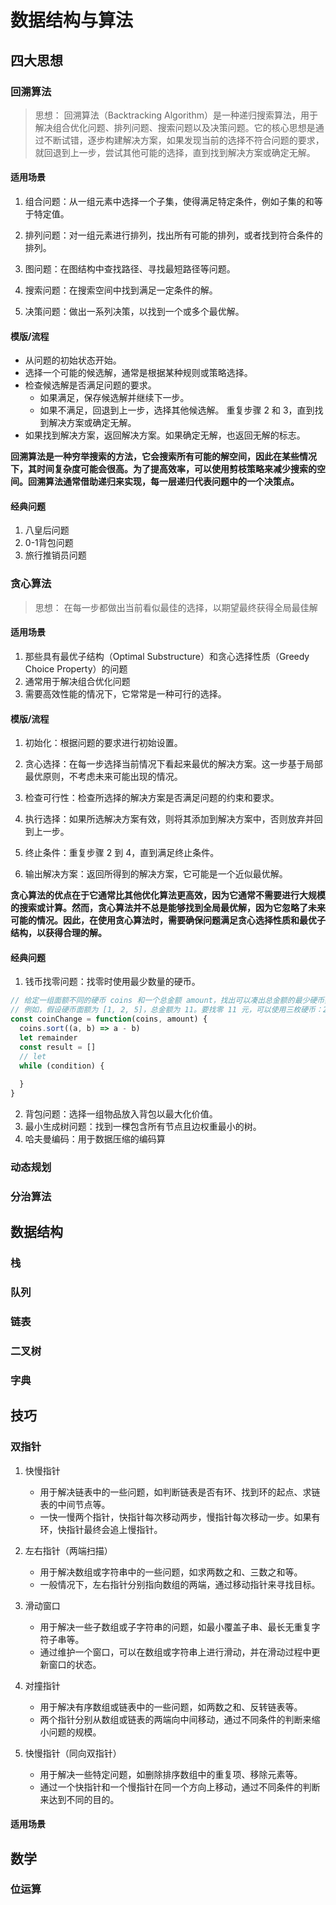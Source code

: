# 数据结构与算法

## 四大思想

### 回溯算法

  > 思想：
  > 回溯算法（Backtracking Algorithm）是一种递归搜索算法，用于解决组合优化问题、排列问题、搜索问题以及决策问题。它的核心思想是通过不断试错，逐步构建解决方案，如果发现当前的选择不符合问题的要求，就回退到上一步，尝试其他可能的选择，直到找到解决方案或确定无解。
  >
#### 适用场景

1. 组合问题：从一组元素中选择一个子集，使得满足特定条件，例如子集的和等于特定值。

2. 排列问题：对一组元素进行排列，找出所有可能的排列，或者找到符合条件的排列。

3. 图问题：在图结构中查找路径、寻找最短路径等问题。

4. 搜索问题：在搜索空间中找到满足一定条件的解。

5. 决策问题：做出一系列决策，以找到一个或多个最优解。

#### 模版/流程

- 从问题的初始状态开始。
- 选择一个可能的候选解，通常是根据某种规则或策略选择。
- 检查候选解是否满足问题的要求。
  - 如果满足，保存候选解并继续下一步。
  - 如果不满足，回退到上一步，选择其他候选解。
  重复步骤 2 和 3，直到找到解决方案或确定无解。
- 如果找到解决方案，返回解决方案。如果确定无解，也返回无解的标志。

**回溯算法是一种穷举搜索的方法，它会搜索所有可能的解空间，因此在某些情况下，其时间复杂度可能会很高。为了提高效率，可以使用剪枝策略来减少搜索的空间。回溯算法通常借助递归来实现，每一层递归代表问题中的一个决策点。**

#### 经典问题

1. 八皇后问题
2. 0-1背包问题
3. 旅行推销员问题

### 贪心算法

>思想：
>在每一步都做出当前看似最佳的选择，以期望最终获得全局最佳解

#### 适用场景

1. 那些具有最优子结构（Optimal Substructure）和贪心选择性质（Greedy Choice Property）的问题
2. 通常用于解决组合优化问题
3. 需要高效性能的情况下，它常常是一种可行的选择。

#### 模版/流程

1. 初始化：根据问题的要求进行初始设置。

2. 贪心选择：在每一步选择当前情况下看起来最优的解决方案。这一步基于局部最优原则，不考虑未来可能出现的情况。

3. 检查可行性：检查所选择的解决方案是否满足问题的约束和要求。

4. 执行选择：如果所选解决方案有效，则将其添加到解决方案中，否则放弃并回到上一步。

5. 终止条件：重复步骤 2 到 4，直到满足终止条件。

6. 输出解决方案：返回所得到的解决方案，它可能是一个近似最优解。

**贪心算法的优点在于它通常比其他优化算法更高效，因为它通常不需要进行大规模的搜索或计算。然而，贪心算法并不总是能够找到全局最优解，因为它忽略了未来可能的情况。因此，在使用贪心算法时，需要确保问题满足贪心选择性质和最优子结构，以获得合理的解。**

#### 经典问题

1. 钱币找零问题：找零时使用最少数量的硬币。

```js
// 给定一组面额不同的硬币 coins 和一个总金额 amount，找出可以凑出总金额的最少硬币数量。如果无法凑出总金额，返回 -1。
// 例如，假设硬币面额为 [1, 2, 5]，总金额为 11。要找零 11 元，可以使用三枚硬币：2 元、5 元和 5 元，所以最少需要 3 枚硬币
const coinChange = function(coins, amount) {
  coins.sort((a, b) => a - b)
  let remainder
  const result = []
  // let 
  while (condition) {
    
  }
}
```

2. 背包问题：选择一组物品放入背包以最大化价值。
3. 最小生成树问题：找到一棵包含所有节点且边权重最小的树。
4. 哈夫曼编码：用于数据压缩的编码算

### 动态规划

### 分治算法

## 数据结构

### 栈

### 队列

### 链表

### 二叉树

### 字典

## 技巧

### 双指针

 1. 快慢指针

    - 用于解决链表中的一些问题，如判断链表是否有环、找到环的起点、求链表的中间节点等。
    - 一快一慢两个指针，快指针每次移动两步，慢指针每次移动一步。如果有环，快指针最终会追上慢指针。

 2. 左右指针（两端扫描）
    - 用于解决数组或字符串中的一些问题，如求两数之和、三数之和等。
    - 一般情况下，左右指针分别指向数组的两端，通过移动指针来寻找目标。
 3. 滑动窗口

    - 用于解决一些子数组或子字符串的问题，如最小覆盖子串、最长无重复字符子串等。
    - 通过维护一个窗口，可以在数组或字符串上进行滑动，并在滑动过程中更新窗口的状态。

 4. 对撞指针

    - 用于解决有序数组或链表中的一些问题，如两数之和、反转链表等。
    - 两个指针分别从数组或链表的两端向中间移动，通过不同条件的判断来缩小问题的规模。

 5. 快慢指针（同向双指针）

    - 用于解决一些特定问题，如删除排序数组中的重复项、移除元素等。
    - 通过一个快指针和一个慢指针在同一个方向上移动，通过不同条件的判断来达到不同的目的。

#### 适用场景

## 数学

### 位运算
